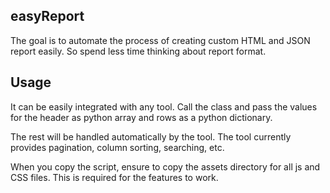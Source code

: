 ## easyReport
The goal is to automate the process of creating custom HTML and JSON report easily. So spend less time thinking about report format.

## Usage
It can be easily integrated with any tool. Call the class and pass the values for the header as python array and rows as a python dictionary.

The rest will be handled automatically by the tool. The tool currently provides pagination, column sorting, searching, etc.

When you copy the script, ensure to copy the assets directory for all js and CSS files. This is required for the features to work.






